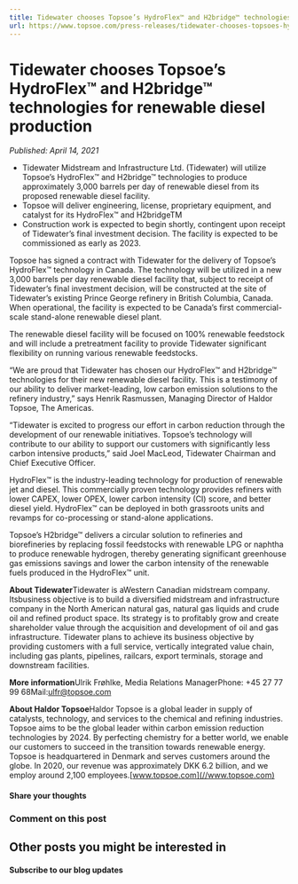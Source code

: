 ```yaml
---
title: Tidewater chooses Topsoe’s HydroFlex™ and H2bridge™ technologies for renewable diesel production
url: https://www.topsoe.com/press-releases/tidewater-chooses-topsoes-hydroflex-and-h2bridge#main-content
---
```


# Tidewater chooses Topsoe’s HydroFlex™ and H2bridge™ technologies for renewable diesel production

*Published: April 14, 2021*

- Tidewater Midstream and Infrastructure Ltd. (Tidewater) will utilize Topsoe’s HydroFlex™ and H2bridge™ technologies to produce approximately 3,000 barrels per day of renewable diesel from its proposed renewable diesel facility.
- Topsoe will deliver engineering, license, proprietary equipment, and catalyst for its HydroFlex™ and H2bridgeTM
- Construction work is expected to begin shortly, contingent upon receipt of Tidewater’s final investment decision. The facility is expected to be commissioned as early as 2023.

Topsoe has signed a contract with Tidewater for the delivery of Topsoe’s HydroFlex™ technology in Canada. The technology will be utilized in a new 3,000 barrels per day renewable diesel facility that, subject to receipt of Tidewater’s final investment decision, will be constructed at the site of Tidewater’s existing Prince George refinery in British Columbia, Canada. When operational, the facility is expected to be Canada’s first commercial-scale stand-alone renewable diesel plant.

The renewable diesel facility will be focused on 100% renewable feedstock and will include a pretreatment facility to provide Tidewater significant flexibility on running various renewable feedstocks.

“We are proud that Tidewater has chosen our HydroFlex™ and H2bridge™ technologies for their new renewable diesel facility. This is a testimony of our ability to deliver market-leading, low carbon emission solutions to the refinery industry,” says Henrik Rasmussen, Managing Director of Haldor Topsoe, The Americas.

“Tidewater is excited to progress our effort in carbon reduction through the development of our renewable initiatives. Topsoe’s technology will contribute to our ability to support our customers with significantly less carbon intensive products,” said Joel MacLeod, Tidewater Chairman and Chief Executive Officer.

HydroFlex™ is the industry-leading technology for production of renewable jet and diesel. This commercially proven technology provides refiners with lower CAPEX, lower OPEX, lower carbon intensity (CI) score, and better diesel yield. HydroFlex™ can be deployed in both grassroots units and revamps for co-processing or stand-alone applications.

Topsoe’s H2bridge™ delivers a circular solution to refineries and biorefineries by replacing fossil feedstocks with renewable LPG or naphtha to produce renewable hydrogen, thereby generating significant greenhouse gas emissions savings and lower the carbon intensity of the renewable fuels produced in the HydroFlex™ unit.

**About Tidewater**Tidewater is aWestern Canadian midstream company. Itsbusiness objective is to build a diversified midstream and infrastructure company in the North American natural gas, natural gas liquids and crude oil and refined product space. Its strategy is to profitably grow and create shareholder value through the acquisition and development of oil and gas infrastructure. Tidewater plans to achieve its business objective by providing customers with a full service, vertically integrated value chain, including gas plants, pipelines, railcars, export terminals, storage and downstream facilities.

**More information**Ulrik Frøhlke, Media Relations ManagerPhone: +45 27 77 99 68Mail:[ulfr@topsoe.com](mailto:svra@topsoe.com)

**About Haldor Topsoe**Haldor Topsoe is a global leader in supply of catalysts, technology, and services to the chemical and refining industries. Topsoe aims to be the global leader within carbon emission reduction technologies by 2024. By perfecting chemistry for a better world, we enable our customers to succeed in the transition towards renewable energy. Topsoe is headquartered in Denmark and serves customers around the globe. In 2020, our revenue was approximately DKK 6.2 billion, and we employ around 2,100 employees.[www.topsoe.com](//www.topsoe.com)

#### Share your thoughts

### Comment on this post

## Other posts you might be interested in

#### Subscribe to our blog updates